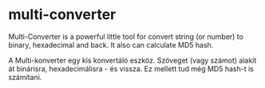 # multi-converter

Multi-Converter is a powerful little tool for convert string (or number) to binary, hexadecimal and back. It also can calculate MD5 hash.

A Multi-konverter egy kis konvertáló eszköz. Szöveget (vagy számot) alakít át binárisra, hexadecimálisra - és vissza. Ez mellett tud még MD5 hash-t is számítani.
